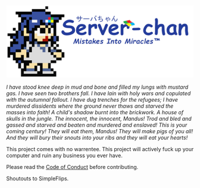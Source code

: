 
![Server-chan](Info/sci2.png)

*I have stood knee deep in mud and bone and filled my lungs with mustard gas. I have seen two brothers fall. I have lain with holy wars and copulated with the autumnal fallout. I have dug trenches for the refugees; I have murdered dissidents where the ground never thaws and starved the masses into faith! A child's shadow burnt into the brickwork. A house of skulls in the jungle. The innocent, the innocent, Mandus! Trod and bled and gassed and starved and beaten and murdered and enslaved! This is your coming century! They will eat them, Mandus! They will make pigs of you all! And they will bury their snouts into your ribs and they will eat your hearts!*

This project comes with no warrentee. This project will actively fuck up your computer and ruin any business you ever have.

Please read the [Code of Conduct](Info/CONDUCT.md) before contributing.

Shoutouts to SimpleFlips.
